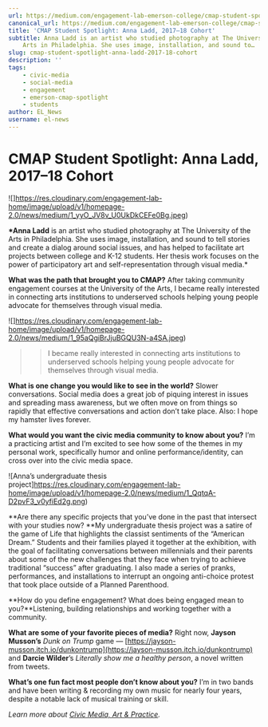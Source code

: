 ```yaml
---
url: https://medium.com/engagement-lab-emerson-college/cmap-student-spotlight-anna-ladd-2017-18-cohort-c95380628456
canonical_url: https://medium.com/engagement-lab-emerson-college/cmap-student-spotlight-anna-ladd-2017-18-cohort-c95380628456
title: 'CMAP Student Spotlight: Anna Ladd, 2017–18 Cohort'
subtitle: Anna Ladd is an artist who studied photography at The University of the
    Arts in Philadelphia. She uses image, installation, and sound to…
slug: cmap-student-spotlight-anna-ladd-2017-18-cohort
description: ''
tags:
    - civic-media
    - social-media
    - engagement
    - emerson-cmap-spotlight
    - students
author: EL_News
username: el-news
---
```


# CMAP Student Spotlight: Anna Ladd, 2017–18 Cohort

![]https://res.cloudinary.com/engagement-lab-home/image/upload/v1/homepage-2.0/news/medium/1_yyO_JV8v_U0UkDkCEFe0Bg.jpeg)

**\*Anna Ladd** is an artist who studied photography at The University of the Arts in Philadelphia. She uses image, installation, and sound to tell stories and create a dialog around social issues, and has helped to facilitate art projects between college and K-12 students. Her thesis work focuses on the power of participatory art and self-representation through visual media.\*

**What was the path that brought you to CMAP?**
After taking community engagement courses at the University of the Arts, I became really interested in connecting arts institutions to underserved schools helping young people advocate for themselves through visual media.

![]https://res.cloudinary.com/engagement-lab-home/image/upload/v1/homepage-2.0/news/medium/1_95aQgiBrJjuBGQU3N-a4SA.jpeg)

> > I became really interested in connecting arts institutions to underserved schools helping young people advocate for themselves through visual media.

**What is one change you would like to see in the world?**
Slower conversations. Social media does a great job of piquing interest in issues and spreading mass awareness, but we often move on from things so rapidly that effective conversations and action don’t take place. Also: I hope my hamster lives forever.

**What would you want the civic media community to know about you?**
I’m a practicing artist and I’m excited to see how some of the themes in my personal work, specifically humor and online performance/identity, can cross over into the civic media space.

![Anna’s undergraduate thesis project]https://res.cloudinary.com/engagement-lab-home/image/upload/v1/homepage-2.0/news/medium/1_QqtqA-D2pvF3_v0yfiEd2g.png)

**Are there any specific projects that you’ve done in the past that intersect with your studies now?
**My undergraduate thesis project was a satire of the game of Life that highlights the classist sentiments of the “American Dream.” Students and their families played it together at the exhibition, with the goal of facilitating conversations between millennials and their parents about some of the new challenges that they face when trying to achieve traditional “success” after graduating. I also made a series of pranks, performances, and installations to interrupt an ongoing anti-choice protest that took place outside of a Planned Parenthood.

**How do you define engagement? What does being engaged mean to you?**Listening, building relationships and working together with a community.

**What are some of your favorite pieces of media?**
Right now, **Jayson Musson’s** _Dunk on Trump_ game — [https://jayson-musson.itch.io/dunkontrump](https://jayson-musson.itch.io/dunkontrump) and **Darcie Wilder**’s _Literally show me a healthy person_, a novel written from tweets.

**What’s one fun fact most people don’t know about you?**
I’m in two bands and have been writing & recording my own music for nearly four years, despite a notable lack of musical training or skill.

_Learn more about [Civic Media, Art & Practice](https://elab.emerson.edu/cmap)._

